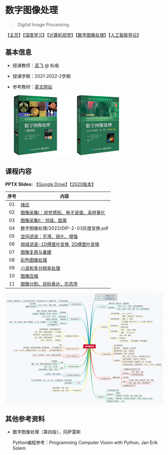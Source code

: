 # 数字图像处理

> Digital Image Processing

【[主页](https://aiart.live/courses/)】【[深度学习](https://aiart.live/courses/dl.html)】【[计算机视觉](https://aiart.live/courses/cv.html)】【[数字图像处理](https://aiart.live/courses/dip.html)】【[人工智能导论](https://aiart.live/courses/intro2ai.html)】

## 基本信息

- 授课教师：[高飞](http://aiart.live) @ 杭电

- 授课学期：2021-2022-2学期

- 参考教材：[英文网站](https://www.imageprocessingplace.com/index.htm)
  
  <img title="" src="数字图像处理/dip-book.jpg" alt="mindmap-dip" width="341">

## 课程内容

**PPTX Slides:** 【[Google Drive](https://drive.google.com/drive/folders/1FaTOF5QAq0VQz-oYt2gbrhor4K2gpyPq?usp=sharing)】【[2020版本](数字图像处理/2020)】

| 序号  | 内容                                                                                                    |
|:---:| ----------------------------------------------------------------------------------------------------- |
| 01  | [绪论](数字图像处理/2022/DIP-2-01绪论.pdf)                                                                      |
| 02  | [图像采集I：视觉感知、电子波谱、采样量化](数字图像处理/2022/DIP-2-02图像采集I.pdf)                                                 |
| 03  | [图像采集II：邻域、距离](数字图像处理/2022/DIP-2-02图像采集II.pdf)                                                        |
| 04  | 数字图像处理/2022/DIP-2-03灰度变换.pdf                                                                          |
| 05  | [空间滤波：平滑、锐化、增强](数字图像处理/2022/DIP-2-04空间滤波.pdf)                                                         |
| 06  | [频域滤波-1D傅里叶变换](数字图像处理/2022/DIP-2-05频域滤波-1D傅里叶变换.pdf), [2D傅里叶变换](数字图像处理/2022/DIP-2-06频域滤波-2D傅里叶变换.pdf) |
| 07  | [图像复原与重建](数字图像处理/2022/DIP-2-07图像复原与重建.pdf)                                                            |
| 08  | [彩色图像处理](数字图像处理/2022/DIP-2-08彩色图像处理.pdf)                                                              |
| 09  | [小波和多分辨率处理](数字图像处理/2022/DIP-2-09小波和多分辨率处理.pdf)                                                        |
| 10  | [图像压缩](数字图像处理/2022/DIP-2-10图像压缩.pdf)                                                                  |
| 11  | [图像分割、目标表达、形态学](数字图像处理/2022/DIP-2-11图像分割、目标表达、形态学.pdf)                                                |

![mindmap-dip](数字图像处理/mindmap-dip.png)

## 其他参考资料

- 数字图像处理（第四版），冈萨雷斯 
  
  Python编程参考：Programming Computer Vision with Python, Jan Erik Solem
  
  ​
